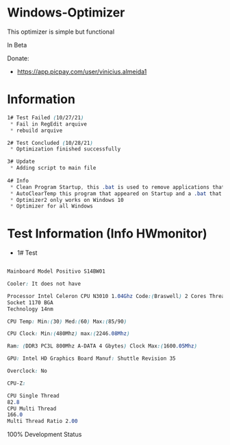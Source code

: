 # Windows-Optimizer

This optimizer is simple but functional

In Beta

Donate:

* https://app.picpay.com/user/vinicius.almeida1

# Information

```CSS
1# Test Failed (10/27/21)
 * Fail in RegEdit arquive
 * rebuild arquive

2# Test Concluded (10/28/21)
 * Optimization finished successfully

3# Update
 * Adding script to main file
 
4# Info
 * Clean Program Startup, this .bat is used to remove applications that start with Windows or programs that appear but you don't know them and don't have a directory (Warning: This file makes remove all applications that start with Windows)
 * AutoClearTemp this program that appeared on Startup and a .bat that cleans %temp% temporary files
 * Optimizer2 only works on Windows 10
 * Optimizer for all Windows

```

# Test Information (Info HWmonitor)

* 1# Test 

```CSS

Mainboard Model	Positivo S14BW01

Cooler: It does not have

Processor Intel Celeron CPU N3010 1.04Ghz Code:(Braswell) 2 Cores Threads 2
Socket 1170 BGA
Technology 14nm 

CPU Temp: Min:(30) Med:(60) Max:(85/90)

CPU Clock: Min:(480Mhz) max:(2246.08Mhz)

Ram: (DDR3 PC3L 800Mhz A-DATA 4 Gbytes) Clock Max:(1600.05Mhz)

GPU: Intel HD Graphics Board Manuf: Shuttle Revision 35

Overclock: No

CPU-Z:

CPU Single Thread
82.8
CPU Multi Thread
166.0
Multi Thread Ratio 2.00

```

100% Development Status
